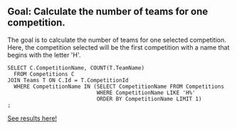 

## Goal: Calculate the number of teams for one competition.

The goal is to calculate the number of teams for one selected competition. Here, the competition selected will be the first competition with a name that begins with the letter 'H'. 

```
SELECT C.CompetitionName, COUNT(T.TeamName)
  FROM Competitions C
JOIN Teams T ON C.Id = T.CompetitionId
  WHERE CompetitionName IN (SELECT CompetitionName FROM Competitions 
                            WHERE CompetitionName LIKE 'H%' 
                            ORDER BY CompetitionName LIMIT 1)
;
```

[See results here!](https://www.kaggle.com/lochleven/meta-kaggle/competition-list1/run/97821)
